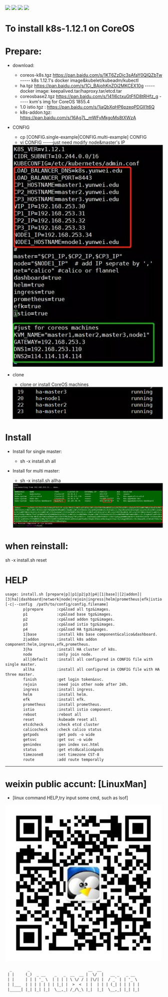 ![](https://img.shields.io/badge/Dist-CoreOS-blue.svg)  ![](https://img.shields.io/badge/K8S-HA-brightgreen.svg)  ![](https://img.shields.io/badge/Proxy-IPVS-orange.svg)  ![](https://img.shields.io/badge/Net-Calico-yellow.svg)

# To install k8s-1.12.1 on CoreOS                            

# Prepare:
* download:
   * coreos-k8s.tgz https://pan.baidu.com/s/1KT6ZzDic3sAfaY0QlQZbTw ----- k8s 1.12.1's docker image&kubelet/kubeadm/kubectl
   * ha.tgz https://pan.baidu.com/s/1Cj_BAiohKnZOi2MKCEX10g  ----- docker image: keepalived.tar/haproxy.tar/etcd.tar
   * coreosbase2.tgz https://pan.baidu.com/s/141I6ctxuGtFfiD8tRHfz_g ----- kvm's img for CoreOS 1855.4
   * 1.0  istio.tgz : https://pan.baidu.com/s/1jaQbXqHP6pzeqPDGlI1t6Q
   * k8s-addon.tgz: https://pan.baidu.com/s/16Ag7L_mWFyMkgoMs8tXWzA
* CONFIG
   * cp [CONFIG.single-example|CONFIG.multi-example] CONFIG
   * vi CONFIG  -----just need modify node&master's IP
   <img src="https://github.com/Thomas-YangHT/k8s-ha-autoinstall/raw/master/pics/k1.png" width="500">

* clone
   * clone or install CoreOS machines
   <img src="https://github.com/Thomas-YangHT/k8s-ha-autoinstall/raw/master/pics/k2.png" width="500">

# Install
* Install for single master:
  * sh -x install.sh all

* Install for multi master:
  * sh -x install.sh allha
   <img src="https://github.com/Thomas-YangHT/k8s-ha-autoinstall/raw/master/pics/k3.png" width="500">

#  when reinstall:
sh -x install.sh reset

# HELP
```
usage: install.sh [prepare|p]|p1|p2|p3|p4|[1|base]|[2|addon]|[3|ha]|dashboard|network|node|rejoin|ingress|helm|prometheus|efk|istio|finish|default|help|...   [-c|--config  /path/to/config/config.filename]
        p|prepare      :cp&load all tgz&images.
        p1             :cp&load base tgz&images.
        p2             :cp&load addon tgz&images.
        p3             :cp&load istio tgz&images.
        p4             :cp&load HA tgz&images.
        1|base         :install k8s base component&calico&dashboard.
        2|addon        :install k8s addon component:helm,ingress,efk,prometheus.
        3|ha           :install HA cluster of k8s.
        node           :only join node.
        all|default    :install all configured in CONFIG file with single master.
        allha          :install all configured in CONFIG file with HA three master.
        finish         :get login token&svc.
        rejoin         :need join other node after 24h.
        ingress        :install ingress.
        helm           :install helm.
        efk            :install efk.
        prometheus     :install prometheus.
        istio          :install istio component.
        reboot         :reboot all
        reset          :kubeadm reset all
        etcdcheck      :check etcd cluster
        calicocheck    :check calico status
        getpods        :get pods -o wide
        getsvc         :get svc -o wide
        genindex       :gen index svc.html
        status         :get etcd&calico&pods
        timezone8      :set timezone CST-8
        route          :add route temporally
```
-----
# weixin public accunt: [LinuxMan]
* [linux command HELP,try input some cmd, such as lsof]
<img src="https://github.com/Thomas-YangHT/ceph-autoinstall/raw/master/pics/linuxman.png" width="500">

```
  _       _                          __  __                 
 | |     (_)  _ __    _   _  __  __ |  \/  |   __ _   _ __  
 | |     | | | '_ \  | | | | \ \/ / | |\/| |  / _` | | '_ \ 
 | |___  | | | | | | | |_| |  >  <  | |  | | | (_| | | | | |
 |_____| |_| |_| |_|  \__,_| /_/\_\ |_|  |_|  \__,_| |_| |_|
```
